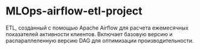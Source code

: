 # MLOps-airflow-etl-project
ETL, созданный с помощью Apache Airflow для расчета ежемесячных показателей активности клиентов. Включает базовую версию и распараллеленную версию DAG для оптимизации производительности.
